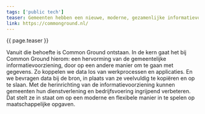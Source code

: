 ```yaml
---
tags: ['public tech']
teaser: Gemeenten hebben een nieuwe, moderne, gezamenlijke informatievoorziening nodig voor het uitwisselen van gegevens. Want het huidige stelsel voor gegevensuitwisseling maakt het lastig om snel en flexibel te vernieuwen, te voldoen aan privacywetgeving en efficiënt om te gaan met data. Dat staat de verbetering van de gemeentelijke dienstverlening in de weg.
link: https://commonground.nl/
---
```

{{ page.teaser }}

Vanuit die behoefte is Common Ground ontstaan. In de kern gaat het bij Common Ground hierom: een hervorming van de gemeentelijke informatievoorziening, door op een andere manier om te gaan met gegevens. Zo koppelen we data los van werkprocessen en applicaties. En we bevragen data bij de bron, in plaats van ze veelvuldig te kopiëren en op te slaan. Met de herinrichting van de informatievoorziening kunnen gemeenten hun dienstverlening en bedrijfsvoering ingrijpend verbeteren. Dat stelt ze in staat om op een moderne en flexibele manier in te spelen op maatschappelijke opgaven.